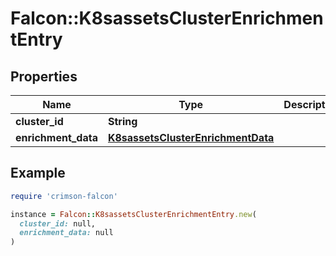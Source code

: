 # Falcon::K8sassetsClusterEnrichmentEntry

## Properties

| Name | Type | Description | Notes |
| ---- | ---- | ----------- | ----- |
| **cluster_id** | **String** |  |  |
| **enrichment_data** | [**K8sassetsClusterEnrichmentData**](K8sassetsClusterEnrichmentData.md) |  |  |

## Example

```ruby
require 'crimson-falcon'

instance = Falcon::K8sassetsClusterEnrichmentEntry.new(
  cluster_id: null,
  enrichment_data: null
)
```

